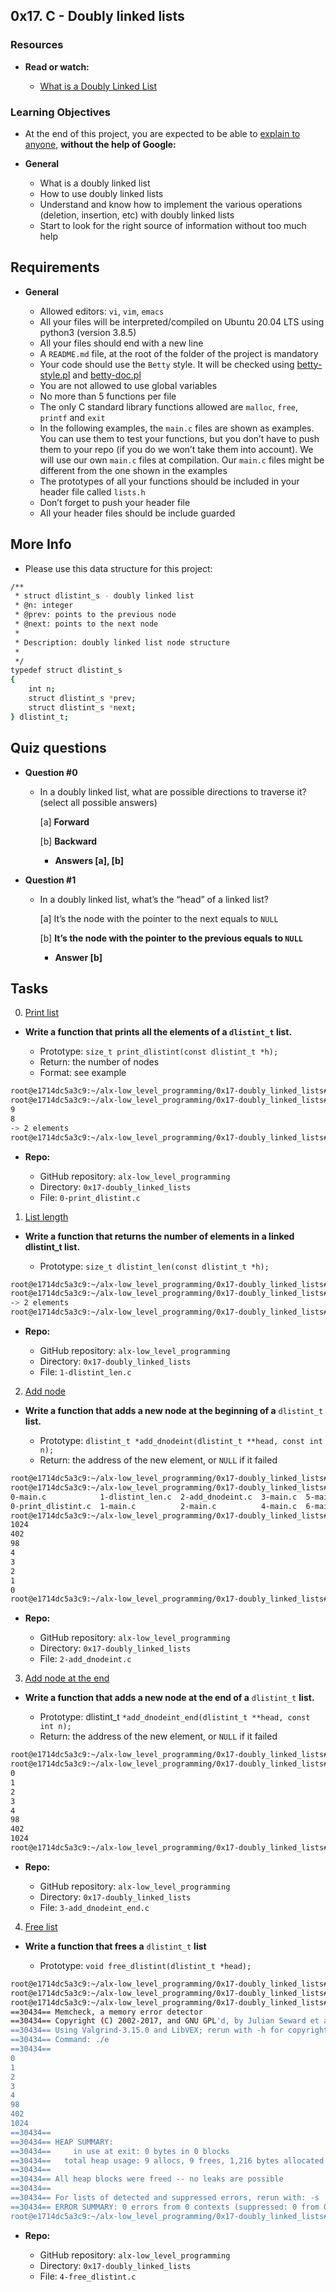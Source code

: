 ## 0x17. C - Doubly linked lists

### Resources

* **Read or watch:**

	- [What is a Doubly Linked List](https://www.youtube.com/watch?v=k0pjD12bzP0)

### Learning Objectives

- At the end of this project, you are expected to be able to [explain to anyone](https://fs.blog/feynman-learning-technique/), **without the help of Google:**

* **General**

	- What is a doubly linked list
	- How to use doubly linked lists
	- Understand and know how to implement the various operations (deletion, insertion, etc) with doubly linked lists
	- Start to look for the right source of information without too much help

## Requirements

* **General**

	- Allowed editors: `vi`, `vim`, `emacs`
	- All your files will be interpreted/compiled on Ubuntu 20.04 LTS using python3 (version 3.8.5)
	- All your files should end with a new line
	- A `README.md` file, at the root of the folder of the project is mandatory
	- Your code should use the `Betty` style. It will be checked using [betty-style.pl](https://github.com/alx-tools/Betty/blob/master/betty-style.pl) and [betty-doc.pl](https://github.com/alx-tools/Betty/blob/master/betty-doc.pl)
	- You are not allowed to use global variables
	- No more than 5 functions per file
	- The only C standard library functions allowed are `malloc`, `free`, `printf` and `exit`
	- In the following examples, the `main.c` files are shown as examples. You can use them to test your functions, but you don’t have to push them to your repo (if you do we won’t take them into account). We will use our own `main.c` files at compilation. Our `main.c` files might be different from the one shown in the examples
	- The prototypes of all your functions should be included in your header file called `lists.h`
	- Don’t forget to push your header file
	- All your header files should be include guarded

## More Info

- Please use this data structure for this project:

```sh
/**
 * struct dlistint_s - doubly linked list
 * @n: integer
 * @prev: points to the previous node
 * @next: points to the next node
 *
 * Description: doubly linked list node structure
 * 
 */
typedef struct dlistint_s
{
    int n;
    struct dlistint_s *prev;
    struct dlistint_s *next;
} dlistint_t;
```

## Quiz questions


* **Question #0**
	
	- In a doubly linked list, what are possible directions to traverse it? (select all possible answers)

		[a] **Forward**

		[b] **Backward**

		* **Answers [a], [b]**

* **Question #1**
	
	- In a doubly linked list, what’s the “head” of a linked list?

		[a] It’s the node with the pointer to the next equals to `NULL`

		[b] **It’s the node with the pointer to the previous equals to `NULL`**

		* **Answer [b]**

## Tasks

0. [Print list](./0-print_dlistint.c)

* **Write a function that prints all the elements of a `dlistint_t` list.**

	- Prototype: `size_t print_dlistint(const dlistint_t *h);`
	- Return: the number of nodes
	- Format: see example

```sh
root@e1714dc5a3c9:~/alx-low_level_programming/0x17-doubly_linked_lists# gcc -Wall -pedantic -Werror -Wextra -std=gnu89 0-main.c 0-print_dlistint.c -o a
root@e1714dc5a3c9:~/alx-low_level_programming/0x17-doubly_linked_lists# ./a
9
8
-> 2 elements
root@e1714dc5a3c9:~/alx-low_level_programming/0x17-doubly_linked_lists#
```

* **Repo:**

	- GitHub repository: `alx-low_level_programming`
	- Directory: `0x17-doubly_linked_lists`
	- File: `0-print_dlistint.c`

1. [List length](./1-dlistint_len.c)

* **Write a function that returns the number of elements in a linked dlistint_t list.**

	- Prototype: `size_t dlistint_len(const dlistint_t *h);`

```sh
root@e1714dc5a3c9:~/alx-low_level_programming/0x17-doubly_linked_lists# gcc -Wall -pedantic -Werror -Wextra -std=gnu89 1-main.c 1-dlistint_len.c -o b
root@e1714dc5a3c9:~/alx-low_level_programming/0x17-doubly_linked_lists# ./b
-> 2 elements
root@e1714dc5a3c9:~/alx-low_level_programming/0x17-doubly_linked_lists#
```

* **Repo:**

	- GitHub repository: `alx-low_level_programming`
	- Directory: `0x17-doubly_linked_lists`
	- File: `1-dlistint_len.c`

2. [Add node](./2-add_dnodeint.c)

* **Write a function that adds a new node at the beginning of a** `dlistint_t` **list.**

	- Prototype: `dlistint_t *add_dnodeint(dlistint_t **head, const int n);`
	- Return: the address of the new element, or `NULL` if it failed

```sh
root@e1714dc5a3c9:~/alx-low_level_programming/0x17-doubly_linked_lists# gcc -Wall -pedantic -Werror -Wextra -std=gnu89 2-main.c 2-add_dnodeint.c 0-print_dlistint.c -o c
root@e1714dc5a3c9:~/alx-low_level_programming/0x17-doubly_linked_lists# ls
0-main.c            1-dlistint_len.c  2-add_dnodeint.c  3-main.c  5-main.c  7-main.c  a  c        README.md
0-print_dlistint.c  1-main.c          2-main.c          4-main.c  6-main.c  8-main.c  b  lists.h
root@e1714dc5a3c9:~/alx-low_level_programming/0x17-doubly_linked_lists# ./c
1024
402
98
4
3
2
1
0
root@e1714dc5a3c9:~/alx-low_level_programming/0x17-doubly_linked_lists#
```

* **Repo:**

	- GitHub repository: `alx-low_level_programming`
	- Directory: `0x17-doubly_linked_lists`
	- File: `2-add_dnodeint.c`

3. [Add node at the end](./3-add_dnodeint_end.c)

* **Write a function that adds a new node at the end of a** `dlistint_t` **list.**

	- Prototype: dlistint_t `*add_dnodeint_end(dlistint_t **head, const int n);`
	- Return: the address of the new element, or `NULL` if it failed

```sh
root@e1714dc5a3c9:~/alx-low_level_programming/0x17-doubly_linked_lists# gcc -Wall -pedantic -Werror -Wextra -std=gnu89 3-main.c 3-add_dnodeint_end.c 0-print_dlistint.c -o d
root@e1714dc5a3c9:~/alx-low_level_programming/0x17-doubly_linked_lists# ./d
0
1
2
3
4
98
402
1024
root@e1714dc5a3c9:~/alx-low_level_programming/0x17-doubly_linked_lists#
```

* **Repo:**

	- GitHub repository: `alx-low_level_programming`
	- Directory: `0x17-doubly_linked_lists`
	- File: `3-add_dnodeint_end.c`

4. [Free list](./4-free_dlistint.c)

* **Write a function that frees a** `dlistint_t` **list**

	- Prototype: `void free_dlistint(dlistint_t *head);`

```sh
root@e1714dc5a3c9:~/alx-low_level_programming/0x17-doubly_linked_lists# vi 4-free_dlistint.c 
root@e1714dc5a3c9:~/alx-low_level_programming/0x17-doubly_linked_lists# gcc -Wall -pedantic -Werror -Wextra -std=gnu89 4-main.c 3-add_dnodeint_end.c 0-print_dlistint.c 4-free_dlistint.c -o e
root@e1714dc5a3c9:~/alx-low_level_programming/0x17-doubly_linked_lists# valgrind ./e 
==30434== Memcheck, a memory error detector
==30434== Copyright (C) 2002-2017, and GNU GPL'd, by Julian Seward et al.
==30434== Using Valgrind-3.15.0 and LibVEX; rerun with -h for copyright info
==30434== Command: ./e
==30434== 
0
1
2
3
4
98
402
1024
==30434== 
==30434== HEAP SUMMARY:
==30434==     in use at exit: 0 bytes in 0 blocks
==30434==   total heap usage: 9 allocs, 9 frees, 1,216 bytes allocated
==30434== 
==30434== All heap blocks were freed -- no leaks are possible
==30434== 
==30434== For lists of detected and suppressed errors, rerun with: -s
==30434== ERROR SUMMARY: 0 errors from 0 contexts (suppressed: 0 from 0)
root@e1714dc5a3c9:~/alx-low_level_programming/0x17-doubly_linked_lists#
```

* **Repo:**

	- GitHub repository: `alx-low_level_programming`
	- Directory: `0x17-doubly_linked_lists`
	- File: `4-free_dlistint.c`
